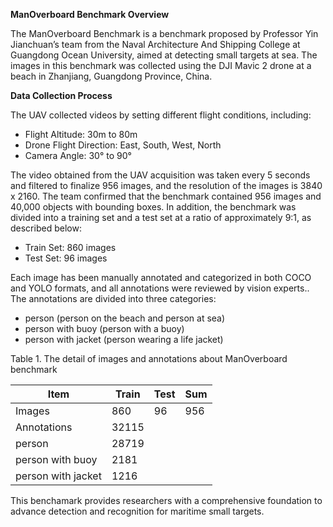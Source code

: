 **ManOverboard Benchmark Overview**

The ManOverboard Benchmark is a benchmark proposed by Professor Yin Jianchuan’s team from the Naval Architecture And Shipping College at Guangdong Ocean University, aimed at detecting small targets at sea. The images in this benchmark was collected using the DJI Mavic 2 drone at a beach in Zhanjiang, Guangdong Province, China.

**Data Collection Process**

The UAV collected videos by setting different flight conditions, including:

- Flight Altitude: 30m to 80m
- Drone Flight Direction: East, South, West, North
- Camera Angle: 30° to 90°

The video obtained from the UAV acquisition was taken every 5 seconds and filtered to finalize 956 images, and the resolution of the images is 3840 x 2160. The team confirmed that the benchmark contained 956 images and 40,000 objects with bounding boxes. In addition, the benchmark was divided into a training set and a test set at a ratio of approximately 9:1, as described below:

- Train Set: 860 images
- Test Set: 96 images

Each image has been manually annotated and categorized in both COCO and YOLO formats, and all annotations were reviewed by vision experts.. The annotations are divided into three categories:

- person (person on the beach and person at sea)
- person with buoy (person with a buoy)
- person with jacket (person wearing a life jacket)

Table 1. The detail of images and annotations about ManOverboard benchmark

|Item|Train|Test|Sum|
| - | - | - | - |
|Images|860|96|956|
|Annotations|32115|||
|person|28719|||
|person with buoy|2181|||
|person with jacket|1216|||
This benchamark provides researchers with a comprehensive foundation to advance detection and recognition for maritime small targets.





